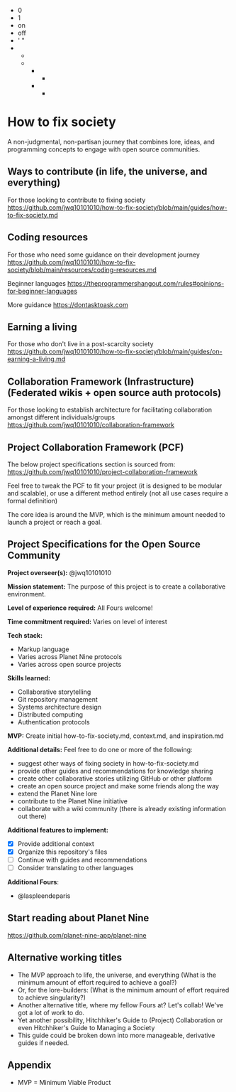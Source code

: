 - 0
- 1
- on
- off
- ' "
- -
  - + -
    + +

# How to fix society
A non-judgmental, non-partisan journey that combines lore, ideas, and programming concepts to engage with open source communities.

## Ways to contribute (in life, the universe, and everything)
For those looking to contribute to fixing society
https://github.com/jwq10101010/how-to-fix-society/blob/main/guides/how-to-fix-society.md

## Coding resources
For those who need some guidance on their development journey
https://github.com/jwq10101010/how-to-fix-society/blob/main/resources/coding-resources.md

Beginner languages
https://theprogrammershangout.com/rules#opinions-for-beginner-languages

More guidance
https://dontasktoask.com

## Earning a living
For those who don't live in a post-scarcity society
https://github.com/jwq10101010/how-to-fix-society/blob/main/guides/on-earning-a-living.md

## Collaboration Framework (Infrastructure) (Federated wikis + open source auth protocols)
For those looking to establish architecture for facilitating collaboration amongst different individuals/groups
https://github.com/jwq10101010/collaboration-framework

## Project Collaboration Framework (PCF)
The below project specifications section is sourced from:
https://github.com/jwq10101010/project-collaboration-framework

Feel free to tweak the PCF to fit your project (it is designed to be modular and scalable), or use a different method entirely (not all use cases require a formal definition)

The core idea is around the MVP, which is the minimum amount needed to launch a project or reach a goal.

## Project Specifications for the Open Source Community

**Project overseer(s):** @jwq10101010

**Mission statement:** The purpose of this project is to create a collaborative environment.

**Level of experience required:** All Fours welcome!

**Time commitment required:** Varies on level of interest

**Tech stack:**
- Markup language
- Varies across Planet Nine protocols
- Varies across open source projects

**Skills learned:**
- Collaborative storytelling
- Git repository management
- Systems architecture design
- Distributed computing
- Authentication protocols

**MVP:** Create initial how-to-fix-society.md, context.md, and inspiration.md

**Additional details:**
Feel free to do one or more of the following:
- suggest other ways of fixing society in how-to-fix-society.md
- provide other guides and recommendations for knowledge sharing
- create other collaborative stories utilizing GitHub or other platform
- create an open source project and make some friends along the way
- extend the Planet Nine lore
- contribute to the Planet Nine initiative
- collaborate with a wiki community (there is already existing information out there)


**Additional features to implement:**
- [x] Provide additional context
- [x] Organize this repository's files
- [ ] Continue with guides and recommendations
- [ ] Consider translating to other languages

**Additional Fours**:
- @laspleendeparis

## Start reading about Planet Nine
https://github.com/planet-nine-app/planet-nine

## Alternative working titles
- The MVP approach to life, the universe, and everything
  (What is the minimum amount of effort required to achieve a goal?)
- Or, for the lore-builders:
  (What is the minimum amount of effort required to achieve singularity?)
- Another alternative title, where my fellow Fours at? Let's collab! We've got a lot of work to do.
- Yet another possibility, Hitchhiker's Guide to (Project) Collaboration or even Hitchhiker's Guide to Managing a Society
- This guide could be broken down into more manageable, derivative guides if needed.

## Appendix
- MVP = Minimum Viable Product

